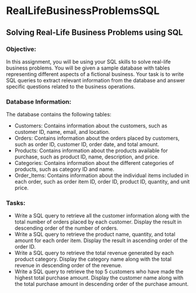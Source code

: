 # RealLifeBusinessProblemsSQL
## Solving Real-Life Business Problems using SQL
### Objective:

In this assignment, you will be using your SQL skills to solve real-life business problems. You will be given a sample database with tables representing different aspects of a fictional business. Your task is to write SQL queries to extract relevant information from the database and answer specific questions related to the business operations.

### Database Information:

The database contains the following tables:
- Customers: Contains information about the customers, such as customer ID, name, email, and location.
- Orders: Contains information about the orders placed by customers, such as order ID, customer ID, order date, and total amount.
- Products: Contains information about the products available for purchase, such as product ID, name, description, and price.
- Categories: Contains information about the different categories of products, such as category ID and name.
- Order_Items: Contains information about the individual items included in each order, such as order item ID, order ID, product ID, quantity, and unit price.

### Tasks:
- Write a SQL query to retrieve all the customer information along with the total number of orders placed by each customer. Display the result in descending order of the number of orders.
- Write a SQL query to retrieve the product name, quantity, and total amount for each order item. Display the result in ascending order of the order ID.
- Write a SQL query to retrieve the total revenue generated by each product category. Display the category name along with the total revenue in descending order of the revenue.
- Write a SQL query to retrieve the top 5 customers who have made the highest total purchase amount. Display the customer name along with the total purchase amount in descending order of the purchase amount.
